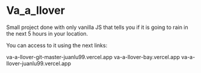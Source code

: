 # Va_a_llover
Small project done with only vanilla JS that tells you if it is going to rain in the next 5 hours in your location.

You can access to it using the next links:

va-a-llover-git-master-juanlu99.vercel.app
va-a-llover-bay.vercel.app
va-a-llover-juanlu99.vercel.app
